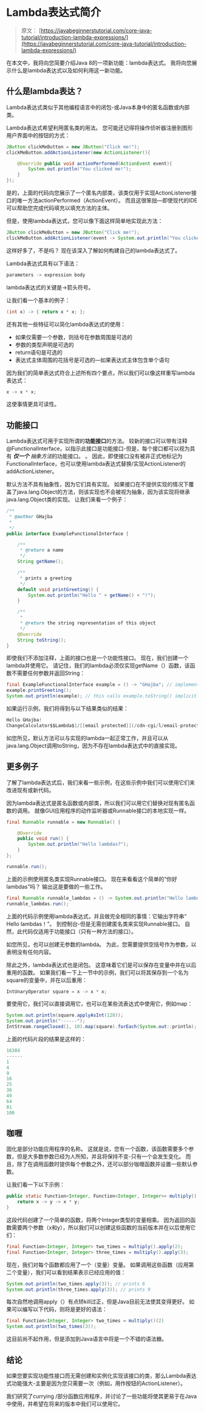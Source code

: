 # Lambda表达式简介

> 原文： [https://javabeginnerstutorial.com/core-java-tutorial/introduction-lambda-expressions/](https://javabeginnerstutorial.com/core-java-tutorial/introduction-lambda-expressions/)

在本文中，我将向您简要介绍Java 8的一项新功能：lambda表达式。 我将向您展示什么是lambda表达式以及如何利用这一新功能。

## 什么是lambda表达？

Lambda表达式类似于其他编程语言中的闭包-或Java本身中的匿名函数或内部类。

Lambda表达式希望利用匿名类的用法。 您可能还记得将操作侦听器注册到图形用户界面中的按钮的方式：

```java
JButton clickMeButton = new JButton("Click me!");
clickMeButton.addActionListener(new ActionListener(){

    @Override public void actionPerformed(ActionEvent event){
        System.out.println("You clicked me!");
    }
});
```

是的，上面的代码向您展示了一个匿名内部类，该类仅用于实现ActionListener接口的唯一方法actionPerformed（ActionEvent）。 而且这很笨拙—即使现代的IDE可以帮助您完成代码填充以填充方法的主体。

但是，使用lambda表达式，您可以像下面这样简单地实现此方法：

```java
JButton clickMeButton = new JButton("Click me!");
clickMeButton.addActionListener(event -> System.out.println("You clicked me!"));
```

这样好多了，不是吗？ 现在该深入了解如何构建自己的lambda表达式了。

Lambda表达式具有以下语法：

```java
parameters -> expression body
```

lambda表达式的关键是->箭头符号。

让我们看一个基本的例子：

```java
(int x) -> { return x * x; };
```

还有其他一些特征可以简化lambda表达式的使用：

*   如果仅需要一个参数，则括号在参数周围是可选的
*   参数的类型声明是可选的
*   return语句是可选的
*   表达式主体周围的花括号是可选的—如果表达式主体包含单个语句

因为我们的简单表达式符合上述所有四个要点，所以我们可以像这样重写lambda表达式：

```java
x -> x * x;
```

这使事情更具可读性。

## 功能接口

Lambda表达式可用于实现所谓的**功能接口**的方法。 较新的接口可以带有注释@FunctionalInterface，以指示此接口是功能接口-但是，每个接口都可以视为具有 ***仅一个*** *抽象方法*的功能接口。 。 因此，即使接口没有被非正式地标记为FunctionalInterface，也可以使用lambda表达式替换/实现ActionListener的addActionListener。

默认方法不具有抽象性，因为它们具有实现。 如果接口在不提供实现的情况下覆盖了java.lang.Object的方法，则该实现也不会被视为抽象，因为该实现将继承java.lang.Object类的实现。 让我们来看一个例子：

```java
/**
 * @author GHajba
 *
 */
public interface ExampleFunctionalInterface {

    /**
     * @return a name
     */
    String getName();

    /**
     * prints a greeting
     */
    default void printGreeting() {
        System.out.println("Hello " + getName() + "!");
    }

    /**
     *
     * @return the string representation of this object
     */
    @Override
    String toString();
}
```

即使我们不添加注释，上面的接口也是一个功能性接口。 现在，我们创建一个lambda并使用它。 请记住，我们的lambda必须仅实现getName（）函数，该函数不需要任何参数并返回String：

```java
final ExampleFunctionalInterface example = () -> "GHajba"; // implements the getName() function
example.printGreeting();
System.out.println(example); // this calls example.toString() implicitly
```

如果运行示例，我们将得到与以下结果类似的结果：

```java
Hello GHajba!
ChangeCalculator$$Lambda$1/[[email protected]](/cdn-cgi/l/email-protection)
```

如您所见，默认方法可以与实现的lambda一起正常工作，并且可以从java.lang.Object调用toString，因为不存在lambda表达式中的直接实现。

## 更多例子

了解了lambda表达式后，我们来看一些示例，在这些示例中我们可以使用它们来改进现有或新代码。

因为lambda表达式是匿名函数或内部类，所以我们可以用它们替换对现有匿名函数的调用。 就像GUI应用程序的动作监听器或Runnable接口的本地实现一样。

```java
final Runnable runnable = new Runnable() {

    @Override
    public void run() {
        System.out.println("Hello lambdas?");
    }
};

runnable.run();
```

上面的示例使用匿名类实现Runnable接口。 现在来看看这个简单的“你好lambdas”吗？ 输出这是要做的一些工作。

```java
final Runnable runnable_lambdas = () -> System.out.println("Hello lambdas!");
runnable_lambdas.run();
```

上面的代码示例使用lambda表达式，并且做完全相同的事情：它输出字符串“ Hello lambdas！”。 到控制台-但是无需创建匿名类来实现Runnable接口。 自然，此代码仅适用于功能接口（只有一种方法的接口）。

如您所见，也可以创建无参数的lambda。 为此，您需要提供空括号作为参数，以表明没有任何内容。

除此之外，lambda表达式也是闭包。 这意味着它们是可以保存在变量中并在以后重用的函数。 如果我们看一下上一节中的示例，我们可以将其保存到一个名为square的变量中，并在以后重用：

```java
IntUnaryOperator square = x -> x * x;
```

要使用它，我们可以直接调用它，也可以在某些流表达式中使用它，例如map：

```java
System.out.println(square.applyAsInt(128));
System.out.println("------");
IntStream.rangeClosed(1, 10).map(square).forEach(System.out::println);
```

上面的代码片段的结果是这样的：

```java
16384
------
1
4
9
16
25
36
49
64
81
100
```

## 咖喱

固化是部分功能应用程序的名称。 这就是说，您有一个函数，该函数需要多个参数，但是大多数参数已经为人所知，并且将保持不变-只有一个会发生变化。 而且，除了在调用函数时提供每个参数之外，还可以部分咖喱函数并设置一些默认参数。

让我们看一下以下示例：

```java
public static Function<Integer, Function<Integer, Integer>> multiply() {
    return x -> y -> x * y;
}
```

这段代码创建了一个简单的函数，将两个Integer类型的变量相乘。 因为返回的函数需要两个参数（x和y），所以我们可以创建这些函数的当前版本并在以后使用它们：

```java
final Function<Integer, Integer> two_times = multiply().apply(2);
final Function<Integer, Integer> three_times = multiply().apply(3);
```

现在，我们对每个函数都应用了一个（变量）变量。 如果调用这些函数（应用第二个变量），我们可以看到结果表示已经应用的值：

```java
System.out.println(two_times.apply(3)); // prints 6
System.out.println(three_times.apply(3)); // prints 9
```

每次自然地调用apply（）有点矫kill过正，但是Java目前无法使其变得更好。 如果可以编写以下代码，则将是更好的语法：

```java
final Function<Integer, Integer> two_times = multiply()(2)
System.out.println(two_times(3));
```

这目前尚不起作用，但是添加到Java语言中将是一个不错的语法糖。

## 结论

如果您要实现功能性接口而无需创建和实例化实现该接口的类，那么Lambda表达式功能强大-主要是因为您只需要一次（例如，用作按钮的ActionListener）。

我们研究了currying /部分函数应用程序，并讨论了一些功能将使其更易于在Java中使用，并希望在将来的版本中我们可以使用它。